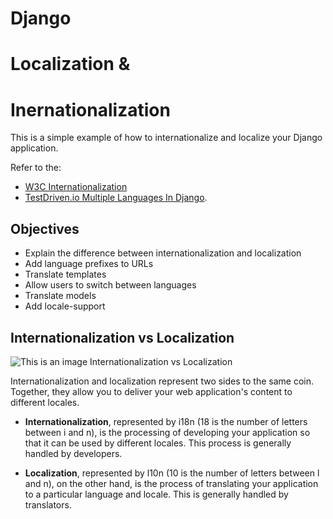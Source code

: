 # Django 
# Localization &
# Inernationalization 

This is a simple example of how to internationalize and localize your Django application.  

Refer to the:  
* [W3C Internationalization](https://www.w3.org/International/questions/qa-i18n)
* [TestDriven.io Multiple Languages In Django](https://testdriven.io/blog/multiple-languages-in-django/).


## Objectives

* Explain the difference between internationalization and localization
* Add language prefixes to URLs
* Translate templates
* Allow users to switch between languages
* Translate models
* Add locale-support


## Internationalization vs Localization

![This is an image Internationalization vs Localization](https://user-images.githubusercontent.com/46268456/173178275-3bf141e3-3265-4974-9671-3c2a486d9cb7.jpg)

Internationalization and localization represent two sides to the same coin. Together, they allow you to deliver your web application's content to different locales.

* __Internationalization__, represented by i18n (18 is the number of letters between i and n), is the processing of developing your application so that it can be used by different locales. This process is generally handled by developers.

* __Localization__, represented by l10n (10 is the number of letters between l and n), on the other hand, is the process of translating your application to a particular language and locale. This is generally handled by translators.
